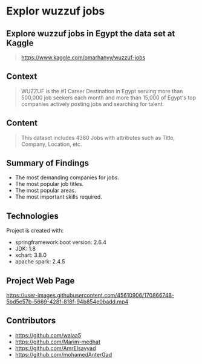 # Explor wuzzuf jobs 
 ## Explore wuzzuf jobs in Egypt the data set at Kaggle 
 >https://www.kaggle.com/omarhanyy/wuzzuf-jobs

## Context
>WUZZUF is the #1 Career Destination in Egypt serving more than 500,000 job seekers each month and more than 15,000 of Egypt's top companies actively posting jobs and searching for talent.

## Content
>This dataset includes 4380 Jobs with attributes such as Title, Company, Location, etc.

## Summary of Findings
* The most demanding companies for jobs.
* The most popular job titles.
* The most popular areas.
* The most important skills required.

## Technologies
Project is created with:
* springframework.boot version: 2.6.4
* JDK: 1.8
* xchart: 3.8.0
* apache spark: 2.4.5

## Project Web Page
https://user-images.githubusercontent.com/45610906/170866748-5bd5e57b-5669-428f-818f-94b854e0badd.mp4

## Contributors
* https://github.com/walaa5
* https://github.com/Marim-medhat
* https://github.com/AmrElsayyad
* https://github.com/mohamedAnterGad

